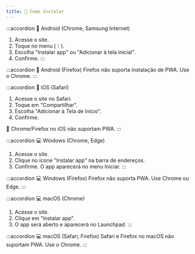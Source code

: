 ```yaml
---
title: 🧩 Como Instalar
---
```


:::accordion 📱 Android (Chrome, Samsung Internet)
1. Acesse o site.
2. Toque no menu (⋮).
3. Escolha "Instalar app" ou "Adicionar à tela inicial".
4. Confirme.
:::

:::accordion 📱 Android (Firefox)
Firefox não suporta instalação de PWA. Use o Chrome.
:::

:::accordion 📱 iOS (Safari)
1. Acesse o site no Safari.
2. Toque em "Compartilhar".
3. Escolha "Adicionar à Tela de Início".
4. Confirme.

📌 Chrome/Firefox no iOS não suportam PWA.
:::

:::accordion 💻 Windows (Chrome, Edge)
1. Acesse o site.
2. Clique no ícone "Instalar app" na barra de endereços.
3. Confirme.
O app aparecerá no menu Iniciar.
:::

:::accordion 💻 Windows (Firefox)
Firefox não suporta PWA. Use Chrome ou Edge.
:::

:::accordion 💻 macOS (Chrome)
1. Acesse o site.
2. Clique em "Instalar app".
3. O app será aberto e aparecerá no Launchpad.
:::

:::accordion 💻 macOS (Safari, Firefox)
Safari e Firefox no macOS não suportam PWA. Use o Chrome.
:::

